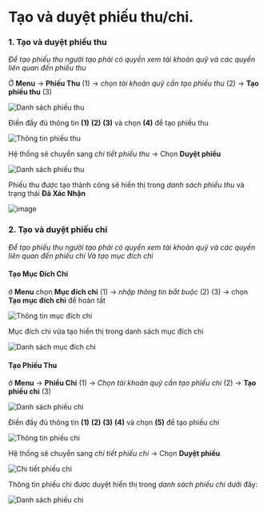 
# Tạo và duyệt phiếu thu/chi.

### 1. Tạo và duyệt phiếu thu
  *Để tạo phiếu thu người tạo phải có quyền xem tài khoản quỹ và các quyền liên quan đến phiếu thu*

 Ở **Menu** -> **Phiếu Thu** (1) -> *chọn tài khoản quỹ cần tạo phiếu thu* (2) -> **Tạo phiếu thu** (3)

![Danh sách phiếu thu](https://user-images.githubusercontent.com/109578103/189828285-37874f85-de56-429f-9307-97a4921f0f00.png)

Điền đầy đủ thông tin **(1)** **(2)** **(3)** và chọn **(4)** để tạo phiếu thu

![Thông tin phiếu thu](https://user-images.githubusercontent.com/109578103/190343178-6355fdf9-6391-43e5-9d4a-5cef325af5c8.png)

Hệ thống sẽ chuyển sang *chi tiết phiếu thu* -> Chọn **Duyệt phiếu**

![Danh sách phiếu thu](https://user-images.githubusercontent.com/109578103/190344842-78e81da9-51b6-4e1b-a694-31c36f4c7c69.png)

Phiếu thu được tạo thành công sẽ hiển thị trong *danh sách phiếu thu* và trạng thái **Đã Xác Nhận**

![image](https://user-images.githubusercontent.com/109578103/190345217-eca39c9e-b033-4ace-972d-8935c73fb744.png)

### 2. Tạo và duyệt phiếu chi
  *Để tạo phiếu thu người tạo phải có quyền xem tài khoản quỹ và các quyền liên quan đến phiếu chi*
  *Và tạo mục đích chi*
 #### Tạo Mục Đích Chi
ở **Menu** chọn **Mục đích chi** (1) -> *nhập thông tin bắt buộc* (2) (3) -> chọn  **Tạo mục đích chi** để hoàn tất
 
 ![Thông tin mục đích chi](https://user-images.githubusercontent.com/109578103/191409676-c5697264-8709-47fe-9e74-8a19e9415db8.png)

Mục đích chi vừa tạo hiển thị trong danh sách mục đích chi

![Danh sách mục đích chi](https://user-images.githubusercontent.com/109578103/191411959-06bfabbe-4b35-4baa-a4a6-c9dada1eb2b2.png)


 #### Tạo Phiếu Thu
 ở **Menu** -> **Phiếu Chi** (1) -> *Chọn tài khoản quỹ cần tạo phiếu chi* (2) -> **Tạo phiếu chi** (3)
 
![Danh sách phiếu chi](https://user-images.githubusercontent.com/109578103/191408922-1bb3d40c-4bca-4976-97af-44bfab745648.png)

Điền đầy đủ thông tin **(1)** **(2)** **(3)** **(4)** và chọn **(5)** để tạo phiếu chi

![Thông tin phiếu chi](https://user-images.githubusercontent.com/109578103/191414528-622c69a7-6517-4fa5-ac48-0ce56d1cf3c1.png)

Hệ thống sẽ chuyển sang *chi tiết phiếu chi* -> Chọn **Duyệt phiếu**

![Chi tiết phiếu chi](https://user-images.githubusercontent.com/109578103/191416207-213be982-e0b0-4c62-956d-a01596b641dd.png)

Thông tin phiếu chi được duyệt hiển thị trong *danh sách phiếu chi* dưới đây:

![Danh sách phiếu chi](https://user-images.githubusercontent.com/109578103/191415757-1115c85f-c94f-4527-b5cf-cb7e0d5993b1.png)

